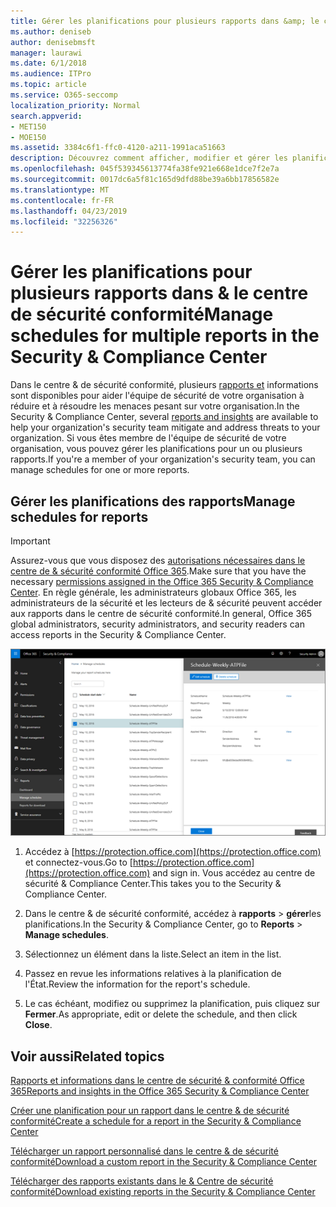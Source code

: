 ```yaml
---
title: Gérer les planifications pour plusieurs rapports dans &amp; le centre de sécurité conformité
ms.author: deniseb
author: denisebmsft
manager: laurawi
ms.date: 6/1/2018
ms.audience: ITPro
ms.topic: article
ms.service: O365-seccomp
localization_priority: Normal
search.appverid:
- MET150
- MOE150
ms.assetid: 3384c6f1-ffc0-4120-a211-1991aca51663
description: Découvrez comment afficher, modifier et gérer les planifications des rapports dans le centre &amp; de sécurité et de conformité.
ms.openlocfilehash: 045f539345613774fa38fe921e668e1dce7f2e7a
ms.sourcegitcommit: 0017dc6a5f81c165d9dfd88be39a6bb17856582e
ms.translationtype: MT
ms.contentlocale: fr-FR
ms.lasthandoff: 04/23/2019
ms.locfileid: "32256326"
---
```

# <a name="manage-schedules-for-multiple-reports-in-the-security-amp-compliance-center"></a><span data-ttu-id="442e8-103">Gérer les planifications pour plusieurs rapports dans &amp; le centre de sécurité conformité</span><span class="sxs-lookup"><span data-stu-id="442e8-103">Manage schedules for multiple reports in the Security &amp; Compliance Center</span></span>

<span data-ttu-id="442e8-104">Dans le centre &amp; de sécurité conformité, plusieurs [rapports et](reports-and-insights-in-security-and-compliance.md) informations sont disponibles pour aider l'équipe de sécurité de votre organisation à réduire et à résoudre les menaces pesant sur votre organisation.</span><span class="sxs-lookup"><span data-stu-id="442e8-104">In the Security &amp; Compliance Center, several [reports and insights](reports-and-insights-in-security-and-compliance.md) are available to help your organization's security team mitigate and address threats to your organization.</span></span> <span data-ttu-id="442e8-105">Si vous êtes membre de l'équipe de sécurité de votre organisation, vous pouvez gérer les planifications pour un ou plusieurs rapports.</span><span class="sxs-lookup"><span data-stu-id="442e8-105">If you're a member of your organization's security team, you can manage schedules for one or more reports.</span></span> 
  
## <a name="manage-schedules-for-reports"></a><span data-ttu-id="442e8-106">Gérer les planifications des rapports</span><span class="sxs-lookup"><span data-stu-id="442e8-106">Manage schedules for reports</span></span>

> [!IMPORTANT]
> <span data-ttu-id="442e8-107">Assurez-vous que vous disposez des [autorisations nécessaires dans le centre de &amp; sécurité conformité Office 365](permissions-in-the-security-and-compliance-center.md).</span><span class="sxs-lookup"><span data-stu-id="442e8-107">Make sure that you have the necessary [permissions assigned in the Office 365 Security &amp; Compliance Center](permissions-in-the-security-and-compliance-center.md).</span></span> <span data-ttu-id="442e8-108">En règle générale, les administrateurs globaux Office 365, les administrateurs de la sécurité et les lecteurs de &amp; sécurité peuvent accéder aux rapports dans le centre de sécurité conformité.</span><span class="sxs-lookup"><span data-stu-id="442e8-108">In general, Office 365 global administrators, security administrators, and security readers can access reports in the Security &amp; Compliance Center.</span></span> 
  
![Dans le centre &amp; de sécurité conformité, choisissez \> rapports gérer les planifications](media/efa5e2f9-bf73-4f85-acea-f1ca7e2bca5e.png)

1. <span data-ttu-id="442e8-110">Accédez à [https://protection.office.com](https://protection.office.com) et connectez-vous.</span><span class="sxs-lookup"><span data-stu-id="442e8-110">Go to [https://protection.office.com](https://protection.office.com) and sign in.</span></span> <span data-ttu-id="442e8-111">Vous accédez au centre de sécurité & Compliance Center.</span><span class="sxs-lookup"><span data-stu-id="442e8-111">This takes you to the Security & Compliance Center.</span></span>

2. <span data-ttu-id="442e8-112">Dans le centre &amp; de sécurité conformité, accédez à **rapports** \> **gérer**les planifications.</span><span class="sxs-lookup"><span data-stu-id="442e8-112">In the Security &amp; Compliance Center, go to **Reports** \> **Manage schedules**.</span></span>
    
3. <span data-ttu-id="442e8-113">Sélectionnez un élément dans la liste.</span><span class="sxs-lookup"><span data-stu-id="442e8-113">Select an item in the list.</span></span>
    
4. <span data-ttu-id="442e8-114">Passez en revue les informations relatives à la planification de l'État.</span><span class="sxs-lookup"><span data-stu-id="442e8-114">Review the information for the report's schedule.</span></span>
    
5. <span data-ttu-id="442e8-115">Le cas échéant, modifiez ou supprimez la planification, puis cliquez sur **Fermer**.</span><span class="sxs-lookup"><span data-stu-id="442e8-115">As appropriate, edit or delete the schedule, and then click **Close**.</span></span>
    
## <a name="related-topics"></a><span data-ttu-id="442e8-116">Voir aussi</span><span class="sxs-lookup"><span data-stu-id="442e8-116">Related topics</span></span>

[<span data-ttu-id="442e8-117">Rapports et informations dans le centre de sécurité &amp; conformité Office 365</span><span class="sxs-lookup"><span data-stu-id="442e8-117">Reports and insights in the Office 365 Security &amp; Compliance Center</span></span>](reports-and-insights-in-security-and-compliance.md)
  
[<span data-ttu-id="442e8-118">Créer une planification pour un rapport dans le centre &amp; de sécurité conformité</span><span class="sxs-lookup"><span data-stu-id="442e8-118">Create a schedule for a report in the Security &amp; Compliance Center</span></span>](create-a-schedule-for-a-report.md)
  
[<span data-ttu-id="442e8-119">Télécharger un rapport personnalisé dans le centre &amp; de sécurité conformité</span><span class="sxs-lookup"><span data-stu-id="442e8-119">Download a custom report in the Security &amp; Compliance Center</span></span>](set-up-and-download-a-custom-report.md)
  
[<span data-ttu-id="442e8-120">Télécharger des rapports existants dans le &amp; Centre de sécurité conformité</span><span class="sxs-lookup"><span data-stu-id="442e8-120">Download existing reports in the Security &amp; Compliance Center</span></span>](download-existing-reports.md)
  

